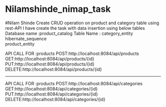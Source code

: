 
# Nilamshinde_nimap_task
#Nilam Shinde
Create CRUD operation on product and category table using rest-API 
I have create the task with data insertion using below tables 
Database name :product_catalog
Table Name :
 category_entity           
 hibernate_sequence        
 product_entity

API CALL FOR :products
 POST:http://localhost:8084/api/products
 GET:http://localhost:8084/api/products/{id}
 PUT:http://localhost:8084/api/products/{id}
 DELETE:http://localhost:8084/api/products/{id}
 *****************************************************************
 API CALL FOR :products
 POST:http://localhost:8084/api/categories
 GET:http://localhost:8084/api/categories/{id}
 PUT:http://localhost:8084/api/categories/{id}
 DELETE:http://localhost:8084/api/categories/{id}
